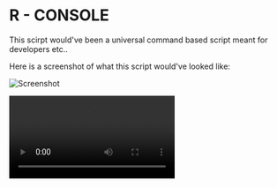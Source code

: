 
# R - CONSOLE

This scirpt would've been a universal command based script meant for developers etc..

Here is a screenshot of what this script would've looked like:

![Screenshot](https://cdn.discordapp.com/attachments/773015746371780621/1063636763219865620/image.png?ex=6619e56d&is=6607706d&hm=d682548597be88d995686e4955717214ad9d24268f2876927127d76e3dd374f0&)

![Video](https://cdn.discordapp.com/attachments/773015746371780621/1082450664497631353/2023-03-06_18-52-12.mp4?ex=661dbdbd&is=660b48bd&hm=27a3cfdd285fc025f138f3a461416d44c7537955bd7ec41c3fe925fa1c435098&)


